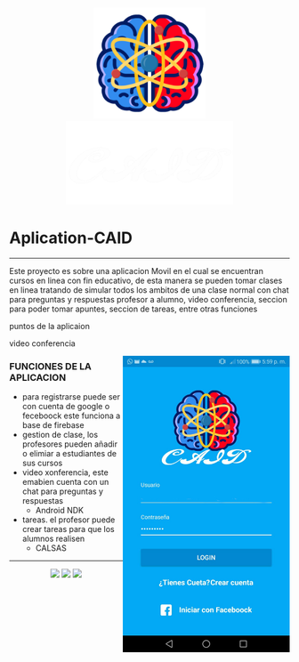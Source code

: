 <h3 align="center">
  <img src="https://github.com/JACKZON-DEVELOPER/Aplication-CAID/blob/master/app/src/main/res/drawable-xxxhdpi/logo.png" alt="CAID Logo" width="200">
  <br/>
  <img src="https://github.com/JACKZON-DEVELOPER/Aplication-CAID/blob/master/app/src/main/res/drawable-xxxhdpi/title_caid.png" alt="CAID Logo" width="300">  
</h3>

# Aplication-CAID
<hr/>

Este proyecto es sobre una aplicacion Movil en el cual se encuentran cursos en linea con fin educativo, de esta manera se pueden tomar clases en linea tratando de simular todos los ambitos de una clase normal con chat para preguntas y respuestas profesor a alumno, video conferencia, seccion para poder tomar apuntes, seccion de tareas, entre otras funciones 

puntos de la aplicaion

video conferencia 

   

  <div>
     <img  align='right' src="https://github.com/JACKZON-DEVELOPER/Aplication-CAID/blob/master/CAID_login.jpg" alt="Pantalla Login" width="300">     
  </div>
  

### FUNCIONES DE LA APLICACION

* para registrarse puede ser con cuenta de google o feceboock este funciona a base de firebase
* gestion de clase, los profesores pueden añadir o elimiar a estudiantes de sus cursos
* video xonferencia, este emabien cuenta con un chat para preguntas y respuestas 
  - Android NDK
* tareas. el profesor puede crear tareas para que los alumnos realisen
  - CALSAS 

<hr/>

<div align="center">
  <img src="http://img.shields.io/badge/-Java-F89820?style=flat&logo=java&logoColor=white"> 
  <img src="https://img.shields.io/badge/-Android-green?style=flat&logo=Android&logoColor=white">
  <img src="https://img.shields.io/badge/-Firebase-yellow?style=flat&logo=Firebase&logoColor=white">
  

</div>
